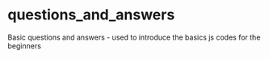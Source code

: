 # questions_and_answers
Basic questions and answers - used to introduce the basics js codes for the beginners
